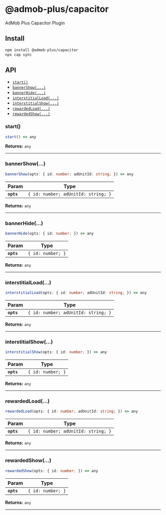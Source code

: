 # @admob-plus/capacitor

AdMob Plus Capacitor Plugin

## Install

```bash
npm install @admob-plus/capacitor
npx cap sync
```

## API

<docgen-index>

* [`start()`](#start)
* [`bannerShow(...)`](#bannershow)
* [`bannerHide(...)`](#bannerhide)
* [`interstitialLoad(...)`](#interstitialload)
* [`interstitialShow(...)`](#interstitialshow)
* [`rewardedLoad(...)`](#rewardedload)
* [`rewardedShow(...)`](#rewardedshow)

</docgen-index>

<docgen-api>
<!--Update the source file JSDoc comments and rerun docgen to update the docs below-->

### start()

```typescript
start() => any
```

**Returns:** <code>any</code>

--------------------


### bannerShow(...)

```typescript
bannerShow(opts: { id: number; adUnitId: string; }) => any
```

| Param      | Type                                           |
| ---------- | ---------------------------------------------- |
| **`opts`** | <code>{ id: number; adUnitId: string; }</code> |

**Returns:** <code>any</code>

--------------------


### bannerHide(...)

```typescript
bannerHide(opts: { id: number; }) => any
```

| Param      | Type                         |
| ---------- | ---------------------------- |
| **`opts`** | <code>{ id: number; }</code> |

**Returns:** <code>any</code>

--------------------


### interstitialLoad(...)

```typescript
interstitialLoad(opts: { id: number; adUnitId: string; }) => any
```

| Param      | Type                                           |
| ---------- | ---------------------------------------------- |
| **`opts`** | <code>{ id: number; adUnitId: string; }</code> |

**Returns:** <code>any</code>

--------------------


### interstitialShow(...)

```typescript
interstitialShow(opts: { id: number; }) => any
```

| Param      | Type                         |
| ---------- | ---------------------------- |
| **`opts`** | <code>{ id: number; }</code> |

**Returns:** <code>any</code>

--------------------


### rewardedLoad(...)

```typescript
rewardedLoad(opts: { id: number; adUnitId: string; }) => any
```

| Param      | Type                                           |
| ---------- | ---------------------------------------------- |
| **`opts`** | <code>{ id: number; adUnitId: string; }</code> |

**Returns:** <code>any</code>

--------------------


### rewardedShow(...)

```typescript
rewardedShow(opts: { id: number; }) => any
```

| Param      | Type                         |
| ---------- | ---------------------------- |
| **`opts`** | <code>{ id: number; }</code> |

**Returns:** <code>any</code>

--------------------

</docgen-api>
